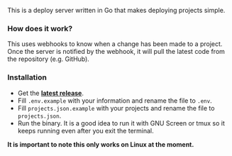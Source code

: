 This is a deploy server written in Go that makes deploying projects simple.

### How does it work?
This uses webhooks to know when a change has been made to a project. Once the server is notified by the webhook, it will pull the latest code from the repository (e.g. GitHub).

### Installation
- Get the **[latest release](https://github.com/jellz/deploy/releases/latest)**.
- Fill `.env.example` with your information and rename the file to `.env`.
- Fill `projects.json.example` with your projects and rename the file to `projects.json`.
- Run the binary. It is a good idea to run it with GNU Screen or tmux so it keeps running even after you exit the terminal.

**It is important to note this only works on Linux at the moment.**
